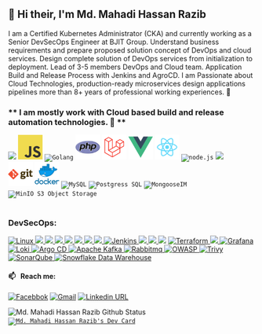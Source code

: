 <h2>👋  Hi their, I'm Md. Mahadi Hassan Razib</h2>

<p>I am a Certified Kubernetes Administrator (CKA) and currently working as a Senior DevSecOps Engineer at BJIT Group. Understand business requirements and prepare proposed solution concept of DevOps and cloud services. Design complete solution of DevOps services from initialization to deployment. Lead of 3-5 members DevOps and Cloud team. Application Build and Release Process with Jenkins and AgroCD. I am Passionate about Cloud Technologies, production-ready microservices design applications pipelines more than 8+ years of professional working experiences. 🎯</p>

<h3>** I am mostly work with Cloud based build and release automation technologies. 🚀 **</h3>
<code><a href="https://www.w3.org/wiki/The_web_standards_model_-_HTML_CSS_and_JavaScript" target="_blank" title="HTML5 CSS3"><img src="https://raw.githubusercontent.com/itsksaurabh/itsksaurabh/master/assets/html-css-js.png" height="50"/></a></code>
<code><img height="50" src="https://raw.githubusercontent.com/github/explore/80688e429a7d4ef2fca1e82350fe8e3517d3494d/topics/javascript/javascript.png" title="Javascript"></code>
<code><img height="50" src="https://www.freecodecamp.org/news/content/images/2021/10/golang.png" title="Golang"></code>
<code><img height="50" src="https://raw.githubusercontent.com/github/explore/80688e429a7d4ef2fca1e82350fe8e3517d3494d/topics/php/php.png" title="PHP"></code>
<code><img height="50" src="https://raw.githubusercontent.com/github/explore/80688e429a7d4ef2fca1e82350fe8e3517d3494d/topics/laravel/laravel.png" title="Laravel"></code>
<code><img height="50" src="https://raw.githubusercontent.com/github/explore/80688e429a7d4ef2fca1e82350fe8e3517d3494d/topics/vue/vue.png" title="Vue.js"></code>
<code><img height="50" src="https://raw.githubusercontent.com/github/explore/80688e429a7d4ef2fca1e82350fe8e3517d3494d/topics/react/react.png" title="React"></code>
<code><img height="50" src="https://upload.wikimedia.org/wikipedia/commons/thumb/d/d9/Node.js_logo.svg/1200px-Node.js_logo.svg.png" title="node.js"></code>
<code><a href="https://python.org/" target="_blank" title="Python"><img src="https://media1.giphy.com/media/KAq5w47R9rmTuvWOWa/giphy.gif"  height="50" />
</a></code>
<code><img height="50" src="https://raw.githubusercontent.com/github/explore/80688e429a7d4ef2fca1e82350fe8e3517d3494d/topics/git/git.png" title="github"></code>
<code><img height="50" src="https://raw.githubusercontent.com/github/explore/80688e429a7d4ef2fca1e82350fe8e3517d3494d/topics/docker/docker.png" title="Docker"></code>
<code><img height="50" src="https://upload.wikimedia.org/wikipedia/fr/6/62/MySQL.svg" title="MySQL"></code>
<code><img src="https://www.postgresql.org/media/img/about/press/elephant.png" height="60" title="Postgress SQL"/></code>
<code><img src="https://esl.github.io/MongooseDocs/latest/MongooseIM_logo.png" height="60" title="MongooseIM"/></code>
<code><img src="https://miro.medium.com/v2/format:webp/1*KQyachTTd_FXWyHAUzyZzg.png" height="60" title="MinIO S3 Object Storage"/></code>
<br>
<br>

<h3>DevSecOps:</h3>
<p float="left">
  <a href="[https://aws.amazon.com/](https://ubuntu.com/download/desktop/thank-you?version=22.04.2&architecture=amd64)" target="_blank" title="Linux">
    <img src="https://profilinator.rishav.dev/skills-assets/linux-original.svg" alt="Linux" height="60" />
  </a>
<a href="https://aws.amazon.com/" target="_blank" title="AWS">
  <img src="https://raw.githubusercontent.com/itsksaurabh/itsksaurabh/master/assets/aws.gif"  height="75" />
</a>
<a href="https://www.digitalocean.com" target="_blank" title="Digital Ocean">
  <img src="https://raw.githubusercontent.com/itsksaurabh/itsksaurabh/master/assets/do.gif"  height="75" />
</a>
<a href="https://www.docker.com/" target="_blank" title="Docker Container">
  <img src="https://raw.githubusercontent.com/itsksaurabh/itsksaurabh/master/assets/docker.gif"  height="75" /> 
</a>
<a href="https://kubernetes.io/" target="_blank" title="Kubernetes">
<img src="https://1000logos.net/wp-content/uploads/2022/07/Kubernetes-Logo-500x281.jpg"  height="75" /> 
</a>
  <a href="https://istio.io/" target="_blank" title="Istio Service Mesh">
<img src="https://cdn-images-1.medium.com/fit/t/1600/480/1*l9PyOF1BIHD-6EpVSO5Gog.png"  height="75" /> 
</a>
</a>
  <a href=https://falco.org/" target="_blank" title="Falco | Detect security threats in real time">
<img src="https://cdn-images-1.medium.com/max/1200/1*jsAXZk--dGhypEnpKeekXw.png"  height="75" /> 
</a>
<a href="https://cloudnative-pg.io/" target="_blank" title="Cloudnativepg">
<img src="https://dok.community/wp-content/uploads/2022/05/Screenshot-2022-05-14-at-3.14.26-PM.png"  height="75" /> 
</a>
<a href="https://www.jenkins.io/" target="_blank" title="jenkins">
<img src="https://upload.wikimedia.org/wikipedia/commons/thumb/e/e3/Jenkins_logo_with_title.svg/1280px-Jenkins_logo_with_title.svg.png" height="65"/ alt="Jenkins">
<a href="https://www.ansible.com/" target="_blank" title="Ansible is Simple IT Automation">
<img src="https://upload.wikimedia.org/wikipedia/commons/thumb/2/24/Ansible_logo.svg/256px-Ansible_logo.svg.png"  height="60" /> 
</a>
<a href="https://grpc.io/" target="_blank" >
  <img src="https://raw.githubusercontent.com/itsksaurabh/itsksaurabh/master/assets/grpc.gif"  height="75" />
</a>
<a href="https://docs.gitlab.com/ee/ci/" target="_blank" title="CICD with Gitgub, Gitlab"><img src="https://raw.githubusercontent.com/itsksaurabh/itsksaurabh/master/assets/cicd.gif"  height="75" /></a>
<a href="https://www.terraform.io/" target="_blank" title="Terraform">
<img height="100" src="https://quintagroup.com/services/service-images/terraform-and-terragrunt.jpg" title="Terraform">
</a>
<a href="https://prometheus.io/" target="_blank" >
  <img src="https://raw.githubusercontent.com/itsksaurabh/itsksaurabh/master/assets/prometheus.gif" height="75" />
</a>
  <a href="https://grafana.com" target="_blank" title="Grafana" >
    <img src="https://profilinator.rishav.dev/skills-assets/grafana.png" alt="Grafana" height="75" />
  </a>
  <a href="https://grafana.com/docs/loki/latest/" target="_blank" title="Loki" >
    <img src="https://grafana.com/docs/loki/latest/logo_and_name.png" alt="Loki" height="70" />
  </a>
  <a href="https://argo-cd.readthedocs.io/en/stable/" target="_blank" title="Argo CD">
    <img src="https://www.opsmx.com/wp-content/uploads/2022/07/Argo-1-e1630327305635-1.png" alt="Argo CD" height="75" />
  </a>
  <a href="https://kafka.apache.org/" target="_blank" title="Apache Kafka">
    <img src="https://miro.medium.com/v2/resize:fit:975/1*8GbrXbHdH5uPGMb5epWhrg.png" alt="Apache Kafka" height="75" />
  </a>
  <a href="https://www.rabbitmq.com/" target="_blank" title="Rabbitmq">
    <img src="https://pedrorijo.com/assets/img/rabbitmq_logo.png" alt="Rabbitmq" height="75" />
  </a>
  <a href="https://owasp.org" target="_blank" title="OWASP">
    <img src="https://owasp.org/assets/images/logo.png" alt="OWASP" height="75" />
  </a>
  <a href="https://trivy.dev/" target="_blank" title="Trivy">
    <img src="https://sysaix.com/wp-content/uploads/2022/12/image-7.png" alt="Trivy" height="75"/>
  </a>
  <a href="https://www.sonarsource.com/products/sonarqube/" target="_blank" title="SonarQube">
    <img src="https://wiki.eclipse.org/images/8/88/Sonarqube.png" alt="SonarQube" height="75" />
  </a>
  <a href="https://www.snowflake.com/en/" target="_blank" title="Snowflake Data Warehouse">
    <img src="https://upload.wikimedia.org/wikipedia/commons/thumb/f/ff/Snowflake_Logo.svg/2560px-Snowflake_Logo.svg.png" alt="Snowflake Data Warehouse" height="75" />
  </a>
</p>

#### 📫 &nbsp; Reach me:

[![Facebbok](https://img.shields.io/badge/social--badge?style=social&label=Facebook&logo=facebook)](https://web.facebook.com/agun21st/)
[![Gmail](https://img.shields.io/badge/social--badge?style=social&label=email&logo=gmail)](mailto:mahadihassanrazib@gmail.com)
[![Linkedin URL](https://img.shields.io/badge/social--badge?style=social&label=linkedin&logo=linkedin)](https://www.linkedin.com/in/devopsrazib/)

<img width="550px" alt="Md. Mahadi Hassan Razib Github Status"  src="https://github-readme-stats.vercel.app/api?username=agun21st&show_icons=true"/>
<code><a href="https://app.daily.dev/agun21st"><img src="https://api.daily.dev/devcards/b3cd31a79850494aaf246ea93c8f3fd5.png?r=zl0" width="400" alt="Md. Mahadi Hassan Razib's Dev Card"/></a></code></br></br>
